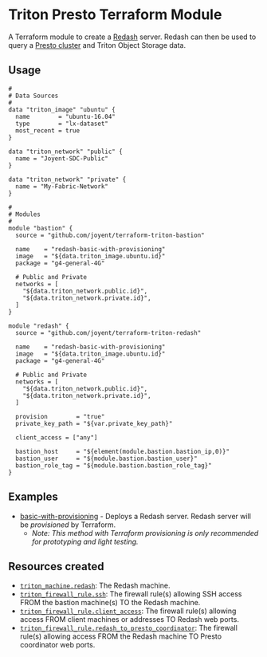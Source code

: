 # Triton Presto Terraform Module

A Terraform module to create a [Redash](https://prestodb.io/) server. Redash can then be used to 
query a [Presto cluster](https://github.com/joyent/terraform-triton-presto) and Triton Object Storage data.

## Usage

```hcl
#
# Data Sources
#
data "triton_image" "ubuntu" {
  name        = "ubuntu-16.04"
  type        = "lx-dataset"
  most_recent = true
}

data "triton_network" "public" {
  name = "Joyent-SDC-Public"
}

data "triton_network" "private" {
  name = "My-Fabric-Network"
}

#
# Modules
#
module "bastion" {
  source = "github.com/joyent/terraform-triton-bastion"

  name    = "redash-basic-with-provisioning"
  image   = "${data.triton_image.ubuntu.id}"
  package = "g4-general-4G"

  # Public and Private
  networks = [
    "${data.triton_network.public.id}",
    "${data.triton_network.private.id}",
  ]
}

module "redash" {
  source = "github.com/joyent/terraform-triton-redash"

  name    = "redash-basic-with-provisioning"
  image   = "${data.triton_image.ubuntu.id}"
  package = "g4-general-4G"

  # Public and Private
  networks = [
    "${data.triton_network.public.id}",
    "${data.triton_network.private.id}",
  ]

  provision        = "true"
  private_key_path = "${var.private_key_path}"

  client_access = ["any"]

  bastion_host     = "${element(module.bastion.bastion_ip,0)}"
  bastion_user     = "${module.bastion.bastion_user}"
  bastion_role_tag = "${module.bastion.bastion_role_tag}"
}
```

## Examples
- [basic-with-provisioning](examples/basic-with-provisioning) - Deploys a Redash server. Redash server 
will be _provisioned_ by Terraform.
  - _Note: This method with Terraform provisioning is only recommended for prototyping and light testing._

## Resources created

- [`triton_machine.redash`](https://www.terraform.io/docs/providers/triton/r/triton_machine.html): The Redash machine. 
- [`triton_firewall_rule.ssh`](https://www.terraform.io/docs/providers/triton/r/triton_firewall_rule.html): The firewall
rule(s) allowing SSH access FROM the bastion machine(s) TO the Redash machine.
- [`triton_firewall_rule.client_access`](https://www.terraform.io/docs/providers/triton/r/triton_firewall_rule.html): The 
firewall rule(s) allowing access FROM client machines or addresses TO Redash web ports.
- [`triton_firewall_rule.redash_to_presto_coordinator`](https://www.terraform.io/docs/providers/triton/r/triton_firewall_rule.html): The 
firewall rule(s) allowing access FROM the Redash machine TO Presto coordinator web ports.
